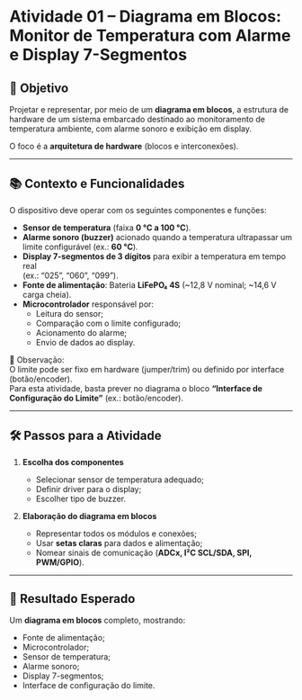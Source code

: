 # Atividade 01 – Diagrama em Blocos: Monitor de Temperatura com Alarme e Display 7-Segmentos

## 🎯 Objetivo
Projetar e representar, por meio de um **diagrama em blocos**, a estrutura de hardware de um sistema embarcado destinado ao monitoramento de temperatura ambiente, com alarme sonoro e exibição em display.  

O foco é a **arquitetura de hardware** (blocos e interconexões).

---

## 📚 Contexto e Funcionalidades
O dispositivo deve operar com os seguintes componentes e funções:

- **Sensor de temperatura** (faixa **0 °C a 100 °C**).
- **Alarme sonoro (buzzer)** acionado quando a temperatura ultrapassar um limite configurável (ex.: **60 °C**).
- **Display 7-segmentos de 3 dígitos** para exibir a temperatura em tempo real  
  (ex.: “025”, “060”, “099”).
- **Fonte de alimentação**: Bateria **LiFePO₄ 4S** (~12,8 V nominal; ~14,6 V carga cheia).
- **Microcontrolador** responsável por:
  - Leitura do sensor;
  - Comparação com o limite configurado;
  - Acionamento do alarme;
  - Envio de dados ao display.

📌 Observação:  
O limite pode ser fixo em hardware (jumper/trim) ou definido por interface (botão/encoder).  
Para esta atividade, basta prever no diagrama o bloco **“Interface de Configuração do Limite”** (ex.: botão/encoder).

---

## 🛠️ Passos para a Atividade
1. **Escolha dos componentes**  
   - Selecionar sensor de temperatura adequado;  
   - Definir driver para o display;  
   - Escolher tipo de buzzer.

2. **Elaboração do diagrama em blocos**  
   - Representar todos os módulos e conexões;  
   - Usar **setas claras** para dados e alimentação;  
   - Nomear sinais de comunicação (**ADCx, I²C SCL/SDA, SPI, PWM/GPIO**).  

---

## 📌 Resultado Esperado
Um **diagrama em blocos** completo, mostrando:
- Fonte de alimentação;  
- Microcontrolador;  
- Sensor de temperatura;  
- Alarme sonoro;  
- Display 7-segmentos;  
- Interface de configuração do limite.  
